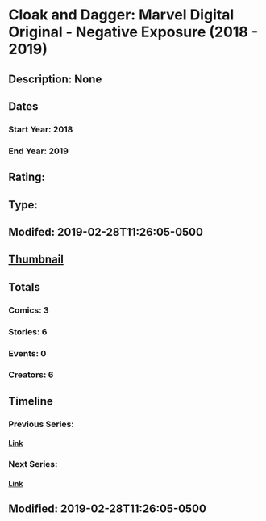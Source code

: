 # Cloak and Dagger: Marvel Digital Original - Negative Exposure (2018 - 2019)
## Description: None
## Dates
### Start Year: 2018
### End Year: 2019
## Rating: 
## Type: 
## Modifed: 2019-02-28T11:26:05-0500
## [Thumbnail](http://i.annihil.us/u/prod/marvel/i/mg/b/b0/5c1aa1359ce2c.jpg)
## Totals
### Comics: 3
### Stories: 6
### Events: 0
### Creators: 6
## Timeline
### Previous Series: 
#### [Link]()
### Next Series: 
#### [Link]()
## Modified: 2019-02-28T11:26:05-0500